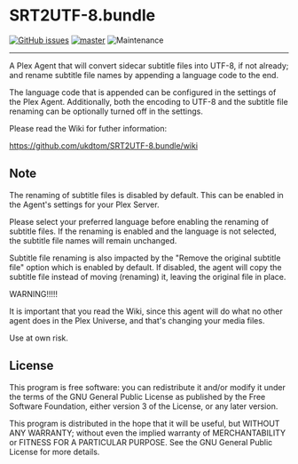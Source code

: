 SRT2UTF-8.bundle
================
[![GitHub issues](https://img.shields.io/github/issues/ukdtom/SRT2UTF-8.bundle.svg?style=flat)](https://github.com/ukdtom/SRT2UTF-8.bundle/issues)
[![master](https://img.shields.io/badge/master-stable-green.svg?maxAge=2592000)]()
![Maintenance](https://img.shields.io/badge/Maintained-Yes-green.svg)

***

A Plex Agent that will convert sidecar subtitle files into UTF-8, if not already; and rename subtitle file names by appending a language code to the end. 

The language code that is appended can be configured in the settings of the Plex Agent. Additionally, both the encoding to UTF-8 and the subtitle file renaming can be optionally turned off in the settings.

Please read the Wiki for futher information:

https://github.com/ukdtom/SRT2UTF-8.bundle/wiki

## Note

The renaming of subtitle files is disabled by default. This can be enabled in the Agent's settings for your Plex Server.

Please select your preferred language before enabling the renaming of subtitle files. If the renaming is enabled and the language is not selected, the subtitle file names will remain unchanged.

Subtitle file renaming is also impacted by the "Remove the original subtitle file" option which is enabled by default. If disabled, the agent will copy the subtitle file instead of moving (renaming) it, leaving the original file in place.

WARNING!!!!!

It is important that you read the Wiki, since this agent will do what no other agent does in the Plex Universe, and that's changing your media files.

Use at own risk.

## License

This program is free software: you can redistribute it and/or modify it under the terms of the GNU General Public License as published by the Free Software Foundation, either version 3 of the License, or any later version.

This program is distributed in the hope that it will be useful, but WITHOUT ANY WARRANTY; without even the implied warranty of MERCHANTABILITY or FITNESS FOR A PARTICULAR PURPOSE. See the GNU General Public License for more details.
